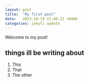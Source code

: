 ```yaml
---
layout: post
title:  "My first post"
date:   2023-10-19 21:46:22 +0400
categories: jekyll update
---
```

Welcome to my post!

## things ill be writing about
1. This
2. That
3. The other